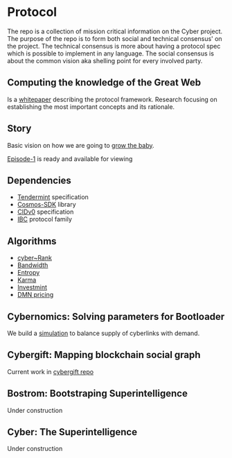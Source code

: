 # Protocol

The repo is a collection of mission critical information on the Cyber project. The purpose of the repo is to form both social and technical consensus' on the project. The technical consensus is more about having a protocol spec which is possible to implement in any language. The social consensus is about the common vision aka shelling point for every involved party.

## Computing the knowledge of the Great Web

Is a [whitepaper](/computing-the-knowledge/computing-the-knowledge.md)  describing the protocol framework. Research focusing on establishing the most important concepts and its rationale.

## Story

Basic vision on how we are going to [grow the baby](/story/cyber-roadmap.md).

[Episode-1](/story/episode-1.md) is ready and available for viewing

## Dependencies

- [Tendermint](https://github.com/tendermint/spec/tree/master/spec) specification
- [Cosmos-SDK](https://github.com/cosmos/cosmos-sdk/tree/master/docs) library
- [CIDv0](https://github.com/multiformats/cid#cidv0) specification
- [IBC](https://github.com/cosmos/ibc) protocol family

## Algorithms
- [cyber~Rank](/cyber-rank/cyber~Rank.ipynb)
- [Bandwidth](/bandwidth/bandwidth.ipnb)
- [Entropy](/entropy/entropy.ipnb)
- [Karma](/karma/karma.ipnb)
- [Investmint](/investmint/investmint.ipnb)
- [DMN pricing](/dmn/dmn.ipnb)


## Cybernomics: Solving parameters for Bootloader

We build a [simulation](https://github.com/cybercongress/cybernomics/blob/main/bostrom/README.md) to balance supply of cyberlinks with demand.

## Cybergift: Mapping blockchain social graph

Current work in [cybergift repo](https://github.com/cybercongress/cybergift)

## Bostrom: Bootstraping Superintelligence

Under construction

## Cyber: The Superintelligence

Under construction
